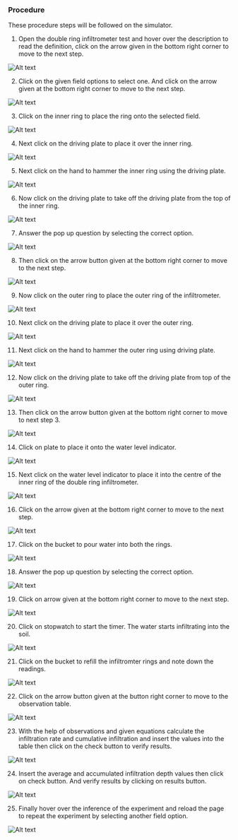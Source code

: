 ### Procedure

These procedure steps will be followed on the simulator.

1. Open the double ring infiltrometer test and hover over the description to read the definition, click on the arrow given in the bottom right corner to move to the next step.

![Alt text](images/1.png)

2. Click on the given field options to select one. And click on the arrow given at the bottom right corner to move to the next step.

![Alt text](images/2.png)

3. Click on the inner ring to place the ring onto the selected field.

![Alt text](images/3.png)

4. Next click on the driving plate to place it over the inner ring.

![Alt text](images/4.png)

5. Next click on the hand to hammer the inner ring using the driving plate.

![Alt text](images/5.png)

6. Now click on the driving plate to take off the driving plate from the top of the inner ring.

![Alt text](images/6.png)

7. Answer the pop up question by selecting the correct option.

![Alt text](images/7.png)

8. Then click on the arrow button given at the bottom right corner to move to the next step.

![Alt text](images/8.png)

9. Now click on the outer ring to place the outer ring of the infiltrometer.

![Alt text](images/9.png)

10. Next click on the driving plate to place it over the outer ring.

![Alt text](images/10.JPG)

11. Next click on the hand to hammer the outer ring using driving plate.

![Alt text](images/11.png)

12. Now click on the driving plate to take off the driving plate from top of the outer ring.

![Alt text](images/12.png)

13. Then click on the arrow button given at the bottom right corner to move to next step 3.

![Alt text](images/13.png)

14. Click on plate to place it onto the water level indicator.

![Alt text](images/14.png)

15. Next click on the water level indicator to place it into the centre of the inner ring of the double ring infiltrometer.

![Alt text](images/15.png)

16. Click on the arrow given at the bottom right corner to move to the next step.

![Alt text](images/16.png)

17. Click on the bucket to pour water into both the rings.

![Alt text](images/17.png)

18. Answer the pop up question by selecting the correct option.

![Alt text](images/18.png)

19. Click on arrow given at the bottom right corner to move to the next step.

![Alt text](images/19.png)

20. Click on stopwatch to start the timer. The water starts infiltrating into the soil.

![Alt text](images/20.png)

21. Click on the bucket to refill the infiltromter rings and note down the readings.

![Alt text](images/21.JPG)

22. Click on the arrow button given at the button right corner to move to the observation table.

![Alt text](images/22.png)

23. With the help of observations and given equations calculate the infiltration rate and cumulative infiltration and insert the values into the table then click on the check button to verify results.

![Alt text](images/23.png)

24. Insert the average and accumulated infiltration depth values then click on check button. And verify results by clicking on results button.

![Alt text](images/24.png)

25. Finally hover over the inference of the experiment and reload the page to repeat the experiment by selecting another field option.

![Alt text](images/25.png)
